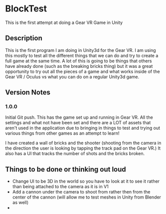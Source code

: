# BlockTest
This is the first attempt at doing a Gear VR Game in Unity

## Description
This is the first program I am doing in Unity3d for the Gear VR. I am using this mostly to test all the different things that we can do and try to create a full game at the same time. A lot of this is going to be things that others have already done (such as the breaking bricks thing) but it was a great opportunity to try out all the pieces of a game and what works inside of the Gear VR / Oculus vs what you can do on a regular Unity3d game.

## Version Notes

### 1.0.0
Initial Git push. This has the game set up and running in Gear VR. All the settings and what not have been set and there are a LOT of assets that aren't used in the application due to bringing in things to test and trying out various things from other games as an attempt to learn!

I have created a wall of bricks and the shooter (shooting from the camera in the direction the user is looking by tapping the track pad on the Gear VR.) It also has a UI that tracks the number of shots and the bricks broken. 

## Things to be done or thinking out loud

- Change UI to be 3D in the world so you have to look at it to see it rather than being attached to the camera as it is in V1
- Add a cannon under the camera to shoot from rather then from the center of the cannon (will allow me to test meshes in Unity from Blender as well)
- 